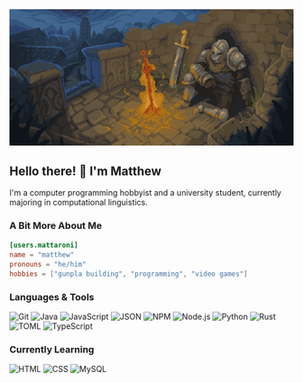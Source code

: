 <div id=banner align=center>
    <img src="./assets/rest-here-weary-traveler.webp" width="700">
</div>

## Hello there! 👋 I'm Matthew
I'm a computer programming hobbyist and a university student, currently majoring in computational linguistics.

### A Bit More About Me
```toml
[users.mattaroni]
name = "matthew"
pronouns = "he/him"
hobbies = ["gunpla building", "programming", "video games"]
```

### Languages & Tools
![Git](https://img.shields.io/badge/Git-1e1e2e?style=flat&logo=git&logoColor=F05032)
![Java](https://img.shields.io/badge/Java-1e1e2e?style=flat&logo=openjdk)
![JavaScript](https://img.shields.io/badge/JavaScript-1e1e2e?style=flat&logo=javascript&logoColor=F7DF1E)
![JSON](https://img.shields.io/badge/JSON-1e1e2e?style=flat&logo=json)
![NPM](https://img.shields.io/badge/NPM-1e1e2e?style=flat&logo=npm&logoColor=CB3837)
![Node.js](https://img.shields.io/badge/Node.js-1e1e2e?style=flat&logo=node.js&logoColor=5FA04E)
![Python](https://img.shields.io/badge/Python-1e1e2e?style=flat&logo=python&logoColor=3776AB)
![Rust](https://img.shields.io/badge/Rust-1e1e2e?style=flat&logo=rust&logoColor=white)
![TOML](https://img.shields.io/badge/TOML-1e1e2e?style=flat&logo=toml&logoColor=9C4121)
![TypeScript](https://img.shields.io/badge/TypeScript-1e1e2e?style=flat&logo=typescript&logoColor=3178C6)

### Currently Learning
![HTML](https://img.shields.io/badge/HTML-1e1e2e?style=flat&logo=html5&logoColor=E34F26)
![CSS](https://img.shields.io/badge/CSS-1e1e2e?style=flat&logo=css3&logoColor=1572B6)
![MySQL](https://img.shields.io/badge/MySQL-1e1e2e?style=flat&logo=mysql&logoColor=4479A1)